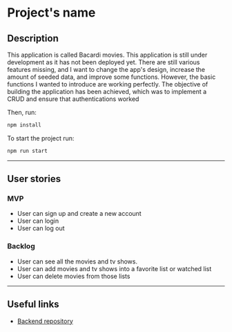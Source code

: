 # Project's name

## Description

This application is called Bacardi movies. This application is still under development as it has not been deployed yet. There are still various features missing, and I want to change the app's design, increase the amount of seeded data, and improve some functions. However, the basic functions I wanted to introduce are working perfectly.
The objective of building the application has been achieved, which was to implement a CRUD and ensure that authentications worked

Then, run:
```bash
npm install
```

To start the project run:
```bash
npm run start
```

---
## User stories 

### MVP

- User can sign up and create a new account
- User can login
- User can log out

### Backlog

- User can see all the movies and tv shows.
- User can add movies and tv shows into a favorite list or watched list
- User can delete movies from those lists

---

## Useful links


- [Backend repository](https://github.com/josepCortesManyanich/Movies_backend)




